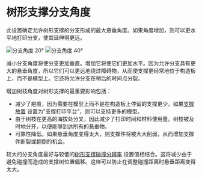 树形支撑分支角度
====
此设置确定允许树形支撑的分支形成的最大悬垂角度。如果角度增加，则可以更水平地打印分支，使其延伸得更远。

<!--screenshot {
"image_path": "support_tree_angle_20.png",
"models": [{"script": "over_t.scad"}],
"camera_position": [-23, 124, 45],
"settings": {
"support_enable": true,
"support_structure": "tree",
"support_tree_collision_resolution": 0.02,
"support_tree_angle": 20
},
"colours": 64
}-->
<!--screenshot {
"image_path": "support_tree_angle_40.png",
"models": [{"script": "over_t.scad"}],
"camera_position": [-23, 124, 45],
"settings": {
"support_enable": true,
"support_structure": "tree",
"support_tree_collision_resolution": 0.02,
"support_tree_angle": 40
},
"colours": 64
}-->
![分支角度 20°](../images/support_tree_angle_20.png)
![分支角度 40°](../images/support_tree_angle_40.png)

减小分支角度将使分支更加垂直。增加它将使它们更加水平。因为允许分支具有更大的悬垂角度，所以它们可以更远地绕过障碍物，从而使支撑更经常地位于构造板上，而不是模型上。它还将允许分支在稍后的时间点分裂。

增加树枝角度对树形支撑的最重要影响包括：
* 减少了疤痕，因为需要在模型上而不是在构造板上停留的支撑更少。如果[支撑放置](../support/support_type.md) 设置为"支撑打印平台"，则可以支持更多的模型。
* 由于树枝在更高的海拔处分叉，因此减少了打印时间和材料使用量。树枝被及时地分开，以便能够到达所有的悬垂物。
* 可靠性降低。如果悬垂角度变得太大，则支撑件将被大大削弱，从而增加支撑件断裂或翻倒的机会。

较大的分支角度最好与较低的[树形支撑碰撞分辨率](support_tree_collision_resolution.md) 设置值相结合。这将减少由于避免碰撞而造成的支撑树位置偏移。这样可以防止在调整碰撞距离时悬垂距离变得太大。
